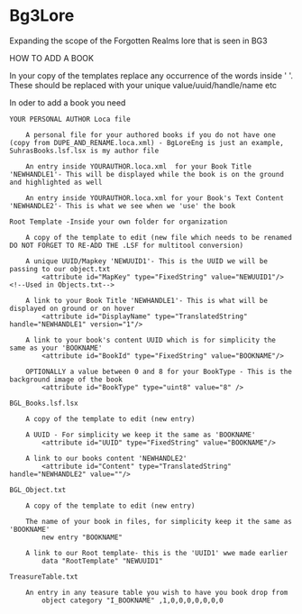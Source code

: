 # Bg3Lore
Expanding the scope of the Forgotten Realms lore that is seen in BG3

HOW TO ADD A BOOK




In your copy of the templates replace any occurrence of the words inside ' '. These should be replaced with your unique value/uuid/handle/name etc

In oder to add a book you need
    
    YOUR PERSONAL AUTHOR Loca file
        
        A personal file for your authored books if you do not have one (copy from DUPE_AND_RENAME.loca.xml) - BgLoreEng is just an example, SuhrasBooks.lsf.lsx is my author file

        An entry inside YOURAUTHOR.loca.xml  for your Book Title 'NEWHANDLE1'- This will be displayed while the book is on the ground and highlighted as well
        
        An entry inside YOURAUTHOR.loca.xml for your Book's Text Content 'NEWHANDLE2'- This is what we see when we 'use' the book
    
    Root Template -Inside your own folder for organization
        
        A copy of the template to edit (new file which needs to be renamed DO NOT FORGET TO RE-ADD THE .LSF for multitool conversion)

        A unique UUID/Mapkey 'NEWUUID1'- This is the UUID we will be passing to our object.txt
            <attribute id="MapKey" type="FixedString" value="NEWUUID1"/> <!--Used in Objects.txt-->

        A link to your Book Title 'NEWHANDLE1'- This is what will be displayed on ground or on hover
            <attribute id="DisplayName" type="TranslatedString" handle="NEWHANDLE1" version="1"/>
        
        A link to your book's content UUID which is for simplicity the same as your 'BOOKNAME'    
            <attribute id="BookId" type="FixedString" value="BOOKNAME"/>
        
        OPTIONALLY a value between 0 and 8 for your BookType - This is the background image of the book
            <attribute id="BookType" type="uint8" value="8" />
    
    BGL_Books.lsf.lsx

        A copy of the template to edit (new entry)

        A UUID - For simplicity we keep it the same as 'BOOKNAME'
            <attribute id="UUID" type="FixedString" value="BOOKNAME"/> 

        A link to our books content 'NEWHANDLE2'    
            <attribute id="Content" type="TranslatedString" handle="NEWHANDLE2" value=""/>

    BGL_Object.txt

        A copy of the template to edit (new entry)

        The name of your book in files, for simplicity keep it the same as 'BOOKNAME'
            new entry "BOOKNAME"

        A link to our Root template- this is the 'UUID1' wwe made earlier
            data "RootTemplate" "NEWUUID1"
          
    TreasureTable.txt

        An entry in any teasure table you wish to have you book drop from
            object category "I_BOOKNAME" ,1,0,0,0,0,0,0,0

          